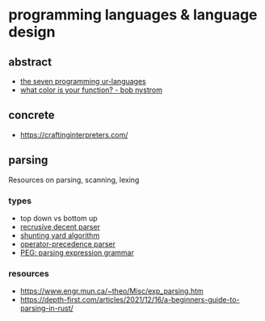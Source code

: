 # programming languages & language design

## abstract

- [the seven programming ur-languages](https://madhadron.com/posts/seven_languages.html)
- [what color is your function? - bob nystrom](https://journal.stuffwithstuff.com/2015/02/01/what-color-is-your-function/)

## concrete

- https://craftinginterpreters.com/

## parsing

Resources on parsing, scanning, lexing

### types

- top down vs bottom up
- [recrusive decent parser](https://en.wikipedia.org/wiki/Recursive_descent_parser)
- [shunting yard algorithm](https://en.wikipedia.org/wiki/Shunting_yard_algorithm)
- [operator-precedence parser](https://en.wikipedia.org/wiki/Operator-precedence_parser)
- [PEG: parsing expression grammar](https://en.wikipedia.org/wiki/Parsing_expression_grammar)

### resources

- https://www.engr.mun.ca/~theo/Misc/exp_parsing.htm
- https://depth-first.com/articles/2021/12/16/a-beginners-guide-to-parsing-in-rust/
